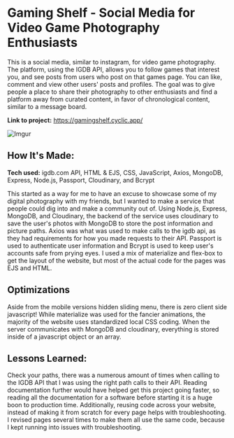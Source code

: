 # Gaming Shelf - Social Media for Video Game Photography Enthusiasts 

This is a social media, similar to instagram, for video game photography. The platform, using the IGDB API, allows you to follow games that interest you, and see posts from users who post on that games page. You can like, comment and view other users' posts and profiles. The goal was to give people a place to share their photography to other enthusiasts and find a platform away from curated content, in favor of chronological content, similar to a message board. 

**Link to project:** https://gamingshelf.cyclic.app/

![Imgur](https://i.imgur.com/QKmv1Ej.gifv)

## How It's Made:

**Tech used:** igdb.com API, HTML & EJS, CSS, JavaScript, Axios, MongoDB, Express, Node.js, Passport, Cloudinary, and Bcrypt

This started as a way for me to have an excuse to showcase some of my digital photography with my friends, but I wanted to make a service that people could dig into and make a community out of. Using Node.js, Express, MongoDB, and Cloudinary, the backend of the service uses cloudinary to save the user's photos with MongoDB to store the post information and picture paths. Axios was what was used to make calls to the igdb api, as they had requirements for how you made requests to their API. Passport is used to authenticate user information and Bcrypt is used to keep user's accounts safe from prying eyes. I used a mix of materialize and flex-box to get the layout of the website, but most of the actual code for the pages was EJS and HTML. 

## Optimizations

Aside from the mobile versions hidden sliding menu, there is zero client side javascript! While materialize was used for the fancier animations, the majority of the website uses standardized local CSS coding. When the server communicates with MongoDB and cloudinary, everything is stored inside of a javascript object or an array.

## Lessons Learned:

Check your paths, there was a numerous amount of times when calling to the IGDB API that I was using the right path calls to their API. Reading documentation further would have helped get this project going faster, so reading all the documentation for a software before starting it is a huge boon to production time. Additionally, reusing code across your website, instead of making it from scratch for every page helps with troubleshooting. I revised pages several times to make them all use the same code, because I kept running into issues with troubleshooting.
